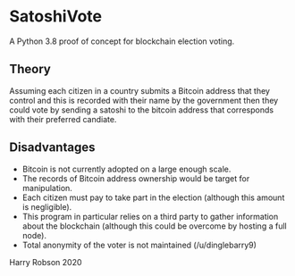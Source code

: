 # SatoshiVote
A Python 3.8 proof of concept for blockchain election voting. 

## Theory
Assuming each citizen in a country submits a Bitcoin address that they control and this is recorded with their name by the government then they could vote by sending a satoshi to the bitcoin address that corresponds with their preferred candiate.

## Disadvantages
* Bitcoin is not currently adopted on a large enough scale.
* The records of Bitcoin address ownership would be target for manipulation.
* Each citizen must pay to take part in the election (although this amount is negligible).
* This program in particular relies on a third party to gather information about the blockchain (although this could be overcome by hosting a full node).
* Total anonymity of the voter is not maintained (/u/dinglebarry9)

Harry Robson 2020 

